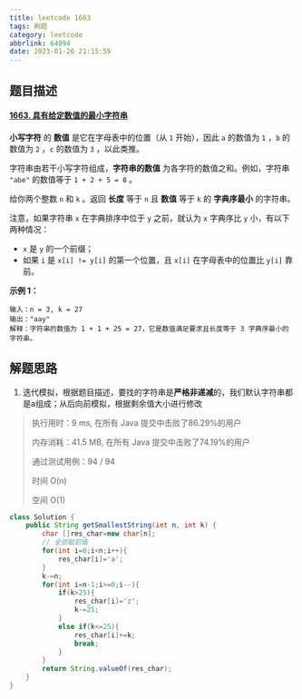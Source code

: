```yaml
---
title: leetcode 1663
tags: 刷题
category: leetcode
abbrlink: 64094
date: 2023-01-26 21:15:59
---
```


## 题目描述

#### [1663. 具有给定数值的最小字符串](https://leetcode.cn/problems/smallest-string-with-a-given-numeric-value/)



**小写字符** 的 **数值** 是它在字母表中的位置（从 `1` 开始），因此 `a` 的数值为 `1` ，`b` 的数值为 `2` ，`c` 的数值为 `3` ，以此类推。

字符串由若干小写字符组成，**字符串的数值** 为各字符的数值之和。例如，字符串 `"abe"` 的数值等于 `1 + 2 + 5 = 8` 。

给你两个整数 `n` 和 `k` 。返回 **长度** 等于 `n` 且 **数值** 等于 `k` 的 **字典序最小** 的字符串。

注意，如果字符串 `x` 在字典排序中位于 `y` 之前，就认为 `x` 字典序比 `y` 小，有以下两种情况：

- `x` 是 `y` 的一个前缀；
- 如果 `i` 是 `x[i] != y[i]` 的第一个位置，且 `x[i]` 在字母表中的位置比 `y[i]` 靠前。

 

**示例 1：**

```
输入：n = 3, k = 27
输出："aay"
解释：字符串的数值为 1 + 1 + 25 = 27，它是数值满足要求且长度等于 3 字典序最小的字符串。
```



## 解题思路

1. 迭代模拟，根据题目描述，要找的字符串是**严格非递减**的，我们默认字符串都是a组成；从后向前模拟，根据剩余值大小进行修改

> 执行用时：9 ms, 在所有 Java 提交中击败了86.29%的用户
>
> 内存消耗：41.5 MB, 在所有 Java 提交中击败了74.19%的用户
>
> 通过测试用例：94 / 94
>
> 时间 O(n)
>
> 空间 O(1)

```java
class Solution {
    public String getSmallestString(int n, int k) {
        char []res_char=new char[n];
        // 全部赋初值
        for(int i=0;i<n;i++){
            res_char[i]='a';
        }
        k-=n;
        for(int i=n-1;i>=0;i--){
            if(k>25){
                res_char[i]='z';
                k-=25;
            }
            else if(k<=25){
                res_char[i]+=k;
                break;
            }
        }
        return String.valueOf(res_char);
    }
}
```

